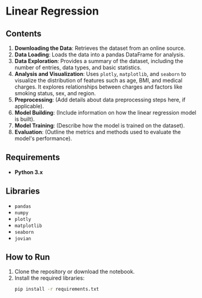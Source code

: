 # Linear Regression

## Contents

1. **Downloading the Data**: Retrieves the dataset from an online source.
2. **Data Loading**: Loads the data into a pandas DataFrame for analysis.
3. **Data Exploration**: Provides a summary of the dataset, including the number of entries, data types, and basic statistics.
4. **Analysis and Visualization**: Uses `plotly`, `matplotlib`, and `seaborn` to visualize the distribution of features such as age, BMI, and medical charges. It explores relationships between charges and factors like smoking status, sex, and region.
5. **Preprocessing**: (Add details about data preprocessing steps here, if applicable).
6. **Model Building**: (Include information on how the linear regression model is built).
7. **Model Training**: (Describe how the model is trained on the dataset).
8. **Evaluation**: (Outline the metrics and methods used to evaluate the model's performance).

## Requirements

- **Python 3.x**

## Libraries

- `pandas`
- `numpy`
- `plotly`
- `matplotlib`
- `seaborn`
- `jovian`

## How to Run

1. Clone the repository or download the notebook.
2. Install the required libraries:
   ```bash
   pip install -r requirements.txt
